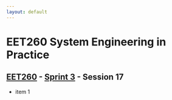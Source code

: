 ```yaml
---
layout: default
---
```


# EET260 System Engineering in Practice

## [EET260](../../) - [Sprint 3](../) - Session 17

- item 1
